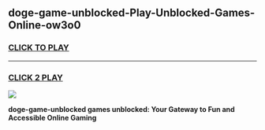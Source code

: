 
## doge-game-unblocked-Play-Unblocked-Games-Online-ow3o0
<h3>
<a href="https://premium76.site?title=doge-game-unblocked&ref=25A">CLICK TO PLAY</a></h3>
<hr>

<h3>
<a href="https://premium76.site?title=doge-game-unblocked&ref=25A">CLICK 2 PLAY</a>
  
</h3>

<a href="https://premium76.site?title=doge-game-unblocked&ref=25A"><img src="https://clearcache.store/games.png"></a>


**doge-game-unblocked games unblocked: Your Gateway to Fun and Accessible Online Gaming**
